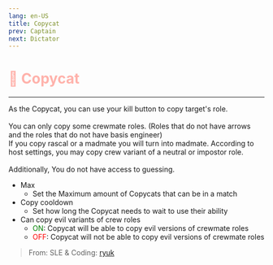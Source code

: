 ```yaml
---
lang: en-US
title: Copycat
prev: Captain
next: Dictator
---
```


# <font color="#ffb2ab">📝 <b>Copycat</b></font> <Badge text="Power" type="tip" vertical="middle"/>

***

As the Copycat, you can use your kill button to copy target's role.<br><br>
You can only copy some crewmate roles. (Roles that do not have arrows and the roles that do not have basis engineer)<br>
If you copy rascal or a madmate you will turn into madmate. According to host settings, you may copy crew variant of a neutral or impostor role.<br><br>
Additionally, You do not have access to guessing.

- Max
  - Set the Maximum amount of Copycats that can be in a match
- Copy cooldown
  - Set how long the Copycat needs to wait to use their ability
- Can copy evil variants of crew roles
  - <font color=green>ON</font>: Copycat will be able to copy evil versions of crewmate roles
  - <font color=red>OFF</font>: Copycat will not be able to copy evil versions of crewmate roles

> From: SLE & Coding: [ryuk](#)
